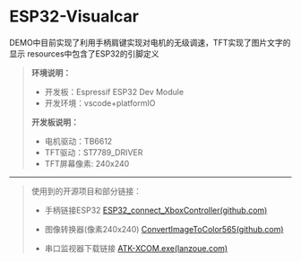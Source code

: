 # ESP32-Visualcar
DEMO中目前实现了利用手柄肩键实现对电机的无级调速，TFT实现了图片文字的显示
resources中包含了ESP32的引脚定义

> **环境说明：**
>
> * 开发板：Espressif ESP32 Dev Module
> * 开发环境：vscode+platformIO
>   
> **开发板说明：**
>
> * 电机驱动：TB6612
> * TFT驱动：ST7789_DRIVER
> * TFT屏幕像素: 240x240
>   
---

> 使用到的开源项目和部分链接：
>
> * 手柄链接ESP32
> [ESP32_connect_XboxController(github.com)](https://github.com/xiaocainiao11111/ESP32_connect_XboxController)
>
> * 图像转换器(像素240x240)
> [ConvertImageToColor565(github.com)](https://github.com/bi3qwq/ConvertImageToColor565)
>
> * 串口监视器下载链接
> [ATK-XCOM.exe(lanzoue.com)](https://w-dnmd.lanzoue.com/iWuN1350h1cj)

